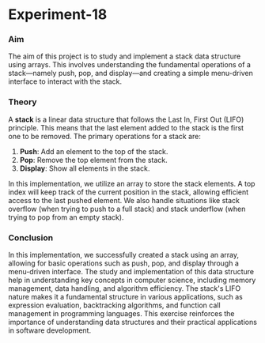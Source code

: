 # Experiment-18
### Aim
The aim of this project is to study and implement a stack data structure using arrays. This involves understanding the fundamental operations of a stack—namely push, pop, and display—and creating a simple menu-driven interface to interact with the stack.

### Theory
A **stack** is a linear data structure that follows the Last In, First Out (LIFO) principle. This means that the last element added to the stack is the first one to be removed. The primary operations for a stack are:

1. **Push**: Add an element to the top of the stack.
2. **Pop**: Remove the top element from the stack.
3. **Display**: Show all elements in the stack.

In this implementation, we utilize an array to store the stack elements. A top index will keep track of the current position in the stack, allowing efficient access to the last pushed element. We also handle situations like stack overflow (when trying to push to a full stack) and stack underflow (when trying to pop from an empty stack).



### Conclusion
In this implementation, we successfully created a stack using an array, allowing for basic operations such as push, pop, and display through a menu-driven interface. The study and implementation of this data structure help in understanding key concepts in computer science, including memory management, data handling, and algorithm efficiency. The stack's LIFO nature makes it a fundamental structure in various applications, such as expression evaluation, backtracking algorithms, and function call management in programming languages. This exercise reinforces the importance of understanding data structures and their practical applications in software development.
